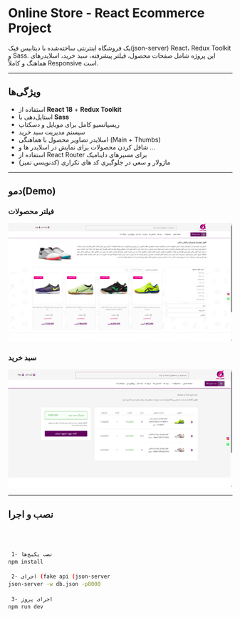 #  Online Store - React Ecommerce Project

یک فروشگاه اینترنتی ساخته‌شده با دیتابیس فیک(json-server) React، Redux Toolkit و Sass. این پروژه شامل صفحات محصول، فیلتر پیشرفته، سبد خرید، اسلایدرهای هماهنگ و کاملاً Responsive است.

---

##  ویژگی‌ها

- استفاده از **React 18** + **Redux Toolkit**
- استایل‌دهی با **Sass**
- ریسپانسیو کامل برای موبایل و دسکتاپ
- سیستم مدیریت سبد خرید
- اسلایدر تصاویر محصول با هماهنگی (Main + Thumbs)
- شافل کردن محصولات برای نمایش در اسلایدر ها و ...
- استفاده از React Router برای مسیرهای داینامیک
- ماژولار و سعی در جلوگیری کد های تکراری (کدنویسی تمیز)

---


##  دمو(Demo)

###  فیلتر محصولات
![demo](./public/demo-filter.png)
###  سبد خرید

![demo](./public/demo-cart.png)

---

##  نصب و اجرا

```bash



 1- نصب پکیج‌ها
npm install

 2- اجرای (fake api (json-server
json-server -w db.json -p8000

 3- اجرای پروژ 
npm run dev
